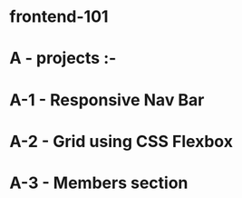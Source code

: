 # frontend-101

# A - projects :- 
# A-1 - Responsive Nav Bar
# A-2 - Grid using CSS Flexbox
# A-3 - Members section
      
